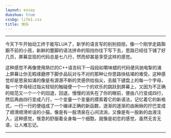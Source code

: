```yaml
---
layout: essay
duoshuo: true
cssbg: life1.css
title: 快乐
---
```


----------
今天下午开始动工终于能写LUA了，新学的语言写的别别扭扭，像一个刚学走路踟蹰不前的小孩，新鲜的蹩脚的语法拼命的阻挡你往下写下去，思路已经往下铺了好几页，屏幕显现的代码总是七八行，然而却甚是享受这样的感觉。

这种感觉不再像使用熟烂的C++语言码下一段段如嚼味蜡的代码便风驰电掣的涌上屏幕让你无暇琢磨停下脚步品玩对与不对的那种让你思路快枯竭的难受。这种感觉却是思泉如涌的像是有源源不断的灵感供给指尖，去敲下键盘上的每一个字母，每一个字母经过指尖轻轻的触碰便一个一个的欢乐的跳跃到屏幕上，又因为不正确的规范又一个一个的回退，回退，慢慢的消失在了你的眼前，便由八行变成四行，然后再由四行变成八行，一个变量一个变量的摸索着它的新语法，记忆着它的新格式，一行一行的便组成了一个编译正确的新函数，逐渐的逐渐的由揪揪的拧巴变成了顺滑顺滑听话的小猫，像是有一股清泉在心间流淌，又像是有一股新的血液注入，这种感觉，惬意的舒服着全身每一个细胞，就像是初恋的感觉，虽然无言无语，让人难忘记。


---------


